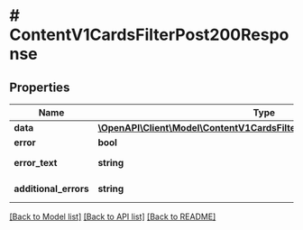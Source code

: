 # # ContentV1CardsFilterPost200Response

## Properties

Name | Type | Description | Notes
------------ | ------------- | ------------- | -------------
**data** | [**\OpenAPI\Client\Model\ContentV1CardsFilterPost200ResponseDataInner[]**](ContentV1CardsFilterPost200ResponseDataInner.md) |  | [optional]
**error** | **bool** | Флаг ошибки. | [optional]
**error_text** | **string** | Описание ошибки. | [optional]
**additional_errors** | **string** | Дополнительные ошибки. | [optional]

[[Back to Model list]](../../README.md#models) [[Back to API list]](../../README.md#endpoints) [[Back to README]](../../README.md)
